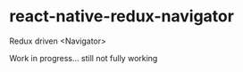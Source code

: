 # react-native-redux-navigator
Redux driven &lt;Navigator>

Work in progress... still not fully working
